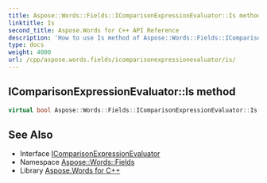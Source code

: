 ```yaml
---
title: Aspose::Words::Fields::IComparisonExpressionEvaluator::Is method
linktitle: Is
second_title: Aspose.Words for C++ API Reference
description: 'How to use Is method of Aspose::Words::Fields::IComparisonExpressionEvaluator class in C++.'
type: docs
weight: 4000
url: /cpp/aspose.words.fields/icomparisonexpressionevaluator/is/
---
```

## IComparisonExpressionEvaluator::Is method




```cpp
virtual bool Aspose::Words::Fields::IComparisonExpressionEvaluator::Is(const System::TypeInfo &target) const override
```

## See Also

* Interface [IComparisonExpressionEvaluator](../)
* Namespace [Aspose::Words::Fields](../../)
* Library [Aspose.Words for C++](../../../)
